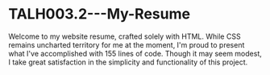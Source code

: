 # TALH003.2---My-Resume
Welcome to my website resume, crafted solely with HTML. While CSS remains uncharted territory for me at the moment, I'm proud to present what I've accomplished with 155 lines of code. Though it may seem modest, I take great satisfaction in the simplicity and functionality of this project. 
